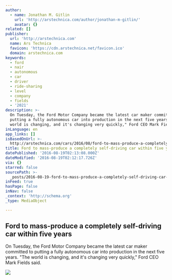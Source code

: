 ```yaml
---
author:
  - name: Jonathan M. Gitlin
    url: 'http://arstechnica.com/author/jonathan-m-gitlin/'
    avatar: {}
related: []
publisher:
  url: 'http://arstechnica.com'
  name: Ars Technica
  favicon: 'https://cdn.arstechnica.net/favicon.ico'
  domain: arstechnica.com
keywords:
  - ford
  - nair
  - autonomous
  - car
  - driver
  - ride-sharing
  - level
  - company
  - fields
  - '2021'
description: >-
  On Tuesday, the Ford Motor Company became the latest car maker committed to
  putting a fully autonomous car into production in the next five years. "The
  world is changing, and it's changing very quickly," Ford CEO Mark Fields said.
inLanguage: en
app_links: []
isBasedOnUrl: >-
  http://arstechnica.com/cars/2016/08/ford-to-mass-produce-a-completely-self-driving-car-within-five-years/
title: Ford to mass-produce a completely self-driving car within five years
datePublished: '2016-08-19T02:13:08.000Z'
dateModified: '2016-08-19T02:12:17.726Z'
via: {}
starred: false
sourcePath: >-
  _posts/2016-08-19-ford-to-mass-produce-a-completely-self-driving-car-within-fi.md
inFeed: true
hasPage: false
inNav: false
_context: 'http://schema.org'
_type: MediaObject

---
```

<article style=""><h1>Ford to mass-produce a completely self-driving car within five years</h1><p>On Tuesday, the Ford Motor Company became the latest car maker committed to putting a fully autonomous car into production in the next five years. "The world is changing, and it's changing very quickly," Ford CEO Mark Fields said.</p><img src="http://cdn.arstechnica.net/wp-content/uploads/2016/08/Ford_Fusion_AV_02_HR-640x442.jpg" /></article>